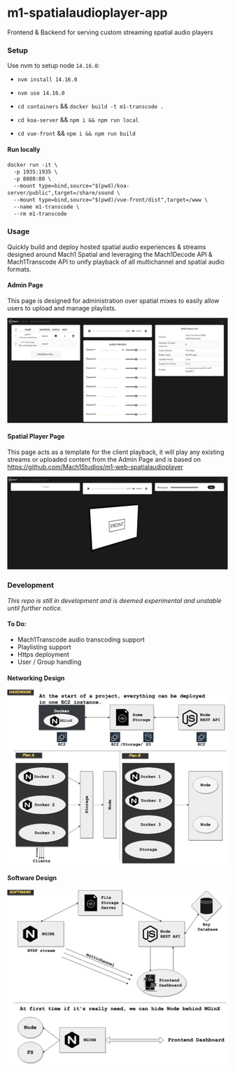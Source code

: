 # m1-spatialaudioplayer-app
Frontend &amp; Backend for serving custom streaming spatial audio players

### Setup
Use nvm to setup node `14.16.0`:
- `nvm install 14.16.0`
- `nvm use 14.16.0`

- `cd containers` && `docker build -t m1-transcode .`
- `cd koa-server` && `npm i && npm run local`
- `cd vue-front` && `npm i && npm run build`

#### Run locally
```
docker run -it \
  -p 1935:1935 \
  -p 8080:80 \
  --mount type=bind,source="$(pwd)/koa-server/public",target=/share/sound \
  --mount type=bind,source="$(pwd)/vue-front/dist",target=/www \
  --name m1-transcode \
  --rm m1-transcode
```

### Usage
Quickly build and deploy hosted spatial audio experiences & streams designed around Mach1 Spatial and leveraging the Mach1Decode API & Mach1Transcode API to unify playback of all multichannel and spatial audio formats.

#### Admin Page
This page is designed for administration over spatial mixes to easily allow users to upload and manage playlists.

![Admin Page](.README/admin-page.png)

#### Spatial Player Page
This page acts as a template for the client playback, it will play any existing streams or uploaded content from the Admin Page and is based on https://github.com/Mach1Studios/m1-web-spatialaudioplayer

![Spatial Player Page](.README/spatial-player-page.png)

### Development
_This repo is still in development and is deemed experimental and unstable until further notice._

#### To Do:
- Mach1Transcode audio transcoding support
- Playlisting support
- Https deployment
- User / Group handling

#### Networking Design
![Network Design](.README/Hardware.png)

#### Software Design
![Software Design](.README/Software.png)